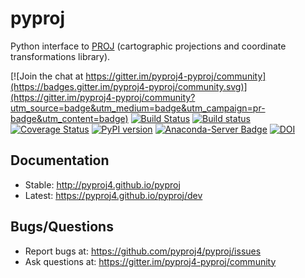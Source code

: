 # pyproj
 
Python interface to [PROJ](http://proj.org) (cartographic projections and coordinate transformations library).

[![Join the chat at https://gitter.im/pyproj4-pyproj/community](https://badges.gitter.im/pyproj4-pyproj/community.svg)](https://gitter.im/pyproj4-pyproj/community?utm_source=badge&utm_medium=badge&utm_campaign=pr-badge&utm_content=badge) 
[![Build Status](https://travis-ci.org/pyproj4/pyproj.svg)](https://travis-ci.org/pyproj4/pyproj)
[![Build status](https://ci.appveyor.com/api/projects/status/8xkka4s97uwhkc64/branch/master?svg=true
)](https://ci.appveyor.com/project/jswhit/pyproj)
[![Coverage Status](https://coveralls.io/repos/github/pyproj4/pyproj/badge.svg?branch=master)](https://coveralls.io/github/pyproj4/pyproj?branch=master)
[![PyPI version](https://badge.fury.io/py/pyproj.svg)](https://badge.fury.io/py/pyproj)
[![Anaconda-Server Badge](https://anaconda.org/conda-forge/pyproj/badges/version.svg)](https://anaconda.org/conda-forge/pyproj)
[![DOI](https://zenodo.org/badge/DOI/10.5281/zenodo.2592232.svg)](https://doi.org/10.5281/zenodo.2592232)


## Documentation

- Stable: http://pyproj4.github.io/pyproj
- Latest: https://pyproj4.github.io/pyproj/dev

## Bugs/Questions

- Report bugs at: https://github.com/pyproj4/pyproj/issues
- Ask questions at: https://gitter.im/pyproj4-pyproj/community